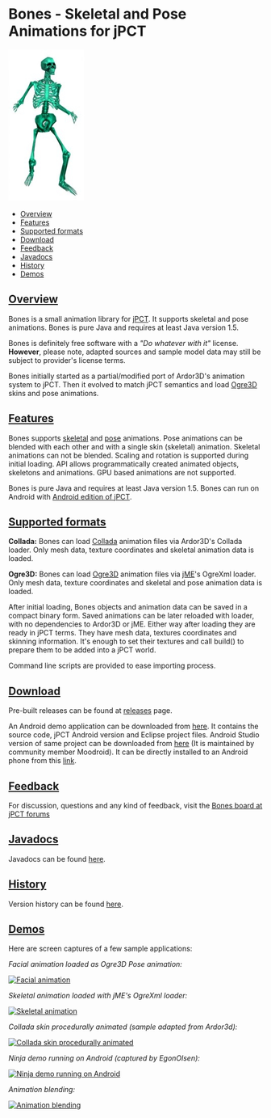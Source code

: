 # Bones - Skeletal and Pose Animations for jPCT

![Bones](doc/images/quake3_bones.jpg)

* [Overview](#Overview)
* [Features](#Features)
* [Supported formats](#Supported-formats)
* [Download](#Download)
* [Feedback](#Feedback)
* [Javadocs](#Javadocs)
* [History](#History)
* [Demos](#Demos)

## [Overview](#Overview)

Bones is a small animation library for [jPCT](http://www.jpct.net/). It supports skeletal and pose animations. Bones is pure Java and requires at least Java version 1.5.

Bones is definitely free software with a *"Do whatever with it"* license. **However**, please note, adapted sources and sample model data may still be subject to provider's license terms.

Bones initially started as a partial/modified port of Ardor3D's animation system to jPCT. Then it evolved to match jPCT semantics and load [Ogre3D](https://www.ogre3d.org/) skins and pose animations.

## [Features](#Features)

Bones supports [skeletal](http://www.okino.com/conv/skinning.htm) and [pose](http://www.ogre3d.org/docs/manual/manual_80.html#SEC352) animations. Pose animations can be blended with each other and with a single skin (skeletal) animation. Skeletal animations can not be blended. Scaling and rotation is supported during initial loading. API allows programmatically created animated objects, skeletons and animations. GPU based animations are not supported.

Bones is pure Java and requires at least Java version 1.5. Bones can run on Android with [Android edition of jPCT](http://www.jpct.net/jpct-ae/).

## [Supported formats](#Supported-formats)

**Collada:** Bones can load [Collada](http://www.collada.org/) animation files via Ardor3D's Collada loader. Only mesh data, texture coordinates and skeletal animation data is loaded.

**Ogre3D:** Bones can load [Ogre3D](http://www.ogre3d.org/) animation files via [jME](https://jmonkeyengine.org/)'s OgreXml loader. Only mesh data, texture coordinates and skeletal and pose animation data is loaded.

After initial loading, Bones objects and animation data can be saved in a compact binary form. Saved animations can be later reloaded with loader, with no dependencies to Ardor3D or jME. Either way after loading they are ready in jPCT terms. They have mesh data, textures coordinates and skinning information. It's enough to set their textures and call build() to prepare them to be added into a jPCT world.

Command line scripts are provided to ease importing process.

## [Download](#Download)

Pre-built releases can be found at [releases](https://github.com/raftAtGit/Bones/releases) page.

An Android demo application can be downloaded from [here](http://www.aptalkarga.com/bones/bones_android_demo.zip). It contains the source code, jPCT Android version and Eclipse project files. Android Studio version of same project can be downloaded from [here](http://jpct.de/download/others/AndroidStudioBonesDemo.tar.gz) (It is maintained by community member Moodroid). It can be directly installed to an Android phone from this [link](http://www.aptalkarga.com/bones/Bones-Android-Ninja.apk).

## [Feedback](#Feedback)

For discussion, questions and any kind of feedback, visit the [Bones board at jPCT forums](http://www.jpct.net/forum2/index.php/board,10.0.html)

## [Javadocs](#Javadocs)

Javadocs can be found [here](http://aptalkarga.com/bones/api/index.html).

## [History](#History)

Version history can be found [here](HISTORY.md).

## [Demos](#Demos)

Here are screen captures of a few sample applications:

*Facial animation loaded as Ogre3D Pose animation:*

[![Facial animation](https://img.youtube.com/vi/vemKY9kosvI/0.jpg)](https://www.youtube.com/watch?v=vemKY9kosvI)

*Skeletal animation loaded with jME's OgreXml loader:*

[![Skeletal animation](https://img.youtube.com/vi/dGaaxiSwH_Y/0.jpg)](https://www.youtube.com/watch?v=dGaaxiSwH_Y)

*Collada skin procedurally animated (sample adapted from Ardor3d):*

[![Collada skin procedurally animated](https://img.youtube.com/vi/G3MLLsaKKxI/0.jpg)](https://www.youtube.com/watch?v=G3MLLsaKKxI)

*Ninja demo running on Android (captured by EgonOlsen):*

[![Ninja demo running on Android](https://img.youtube.com/vi/gDlNMdXJETk/0.jpg)](https://www.youtube.com/watch?v=gDlNMdXJETk)

*Animation blending:*

[![Animation blending](https://img.youtube.com/vi/nq5q4NmuQVo/0.jpg)](https://www.youtube.com/watch?v=nq5q4NmuQVo)
